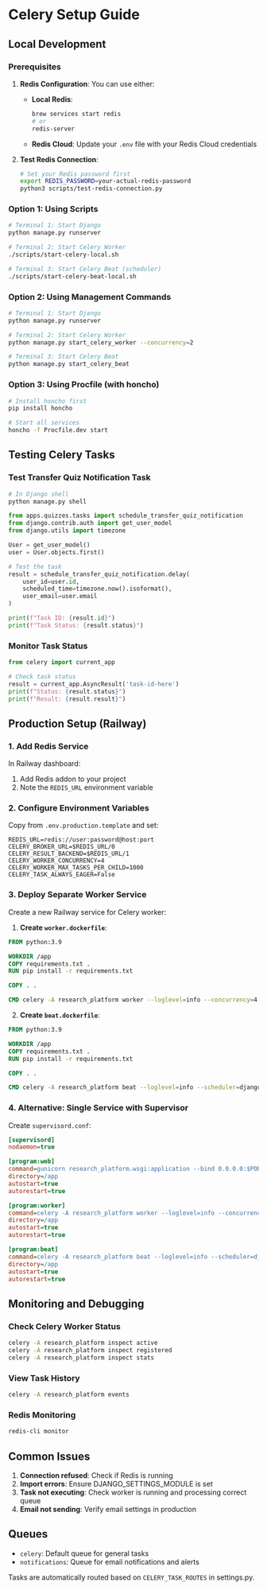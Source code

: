 # Celery Setup Guide

## Local Development

### Prerequisites
1. **Redis Configuration**: You can use either:
   - **Local Redis**:
     ```bash
     brew services start redis
     # or
     redis-server
     ```
   - **Redis Cloud**: Update your `.env` file with your Redis Cloud credentials

2. **Test Redis Connection**:
   ```bash
   # Set your Redis password first
   export REDIS_PASSWORD=your-actual-redis-password
   python3 scripts/test-redis-connection.py
   ```

### Option 1: Using Scripts
```bash
# Terminal 1: Start Django
python manage.py runserver

# Terminal 2: Start Celery Worker
./scripts/start-celery-local.sh

# Terminal 3: Start Celery Beat (scheduler)
./scripts/start-celery-beat-local.sh
```

### Option 2: Using Management Commands
```bash
# Terminal 1: Start Django
python manage.py runserver

# Terminal 2: Start Celery Worker
python manage.py start_celery_worker --concurrency=2

# Terminal 3: Start Celery Beat
python manage.py start_celery_beat
```

### Option 3: Using Procfile (with honcho)
```bash
# Install honcho first
pip install honcho

# Start all services
honcho -f Procfile.dev start
```

## Testing Celery Tasks

### Test Transfer Quiz Notification Task
```python
# In Django shell
python manage.py shell

from apps.quizzes.tasks import schedule_transfer_quiz_notification
from django.contrib.auth import get_user_model
from django.utils import timezone

User = get_user_model()
user = User.objects.first()

# Test the task
result = schedule_transfer_quiz_notification.delay(
    user_id=user.id,
    scheduled_time=timezone.now().isoformat(),
    user_email=user.email
)

print(f"Task ID: {result.id}")
print(f"Task Status: {result.status}")
```

### Monitor Task Status
```python
from celery import current_app

# Check task status
result = current_app.AsyncResult('task-id-here')
print(f"Status: {result.status}")
print(f"Result: {result.result}")
```

## Production Setup (Railway)

### 1. Add Redis Service
In Railway dashboard:
1. Add Redis addon to your project
2. Note the `REDIS_URL` environment variable

### 2. Configure Environment Variables
Copy from `.env.production.template` and set:
```env
REDIS_URL=redis://user:password@host:port
CELERY_BROKER_URL=$REDIS_URL/0
CELERY_RESULT_BACKEND=$REDIS_URL/1
CELERY_WORKER_CONCURRENCY=4
CELERY_WORKER_MAX_TASKS_PER_CHILD=1000
CELERY_TASK_ALWAYS_EAGER=False
```

### 3. Deploy Separate Worker Service
Create a new Railway service for Celery worker:

1. **Create `worker.dockerfile`**:
```dockerfile
FROM python:3.9

WORKDIR /app
COPY requirements.txt .
RUN pip install -r requirements.txt

COPY . .

CMD celery -A research_platform worker --loglevel=info --concurrency=4 --queues=celery,notifications
```

2. **Create `beat.dockerfile`**:
```dockerfile
FROM python:3.9

WORKDIR /app
COPY requirements.txt .
RUN pip install -r requirements.txt

COPY . .

CMD celery -A research_platform beat --loglevel=info --scheduler=django_celery_beat.schedulers:DatabaseScheduler
```

### 4. Alternative: Single Service with Supervisor
Create `supervisord.conf`:
```ini
[supervisord]
nodaemon=true

[program:web]
command=gunicorn research_platform.wsgi:application --bind 0.0.0.0:$PORT
directory=/app
autostart=true
autorestart=true

[program:worker]
command=celery -A research_platform worker --loglevel=info --concurrency=4
directory=/app
autostart=true
autorestart=true

[program:beat]
command=celery -A research_platform beat --loglevel=info --scheduler=django_celery_beat.schedulers:DatabaseScheduler
directory=/app
autostart=true
autorestart=true
```

## Monitoring and Debugging

### Check Celery Worker Status
```bash
celery -A research_platform inspect active
celery -A research_platform inspect registered
celery -A research_platform inspect stats
```

### View Task History
```bash
celery -A research_platform events
```

### Redis Monitoring
```bash
redis-cli monitor
```

## Common Issues

1. **Connection refused**: Check if Redis is running
2. **Import errors**: Ensure DJANGO_SETTINGS_MODULE is set
3. **Task not executing**: Check worker is running and processing correct queue
4. **Email not sending**: Verify email settings in production

## Queues

- `celery`: Default queue for general tasks
- `notifications`: Queue for email notifications and alerts

Tasks are automatically routed based on `CELERY_TASK_ROUTES` in settings.py.